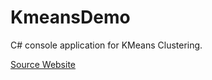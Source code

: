 # KmeansDemo
C# console application for KMeans Clustering. 


<a href="https://www.codeproject.com/Articles/985824/Implementing-The-K-Means-Clustering-Algorithm-in-C">Source Website </a>
